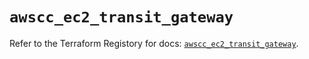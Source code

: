 # `awscc_ec2_transit_gateway`

Refer to the Terraform Registory for docs: [`awscc_ec2_transit_gateway`](https://registry.terraform.io/providers/hashicorp/awscc/0.70.0/docs/resources/ec2_transit_gateway).
